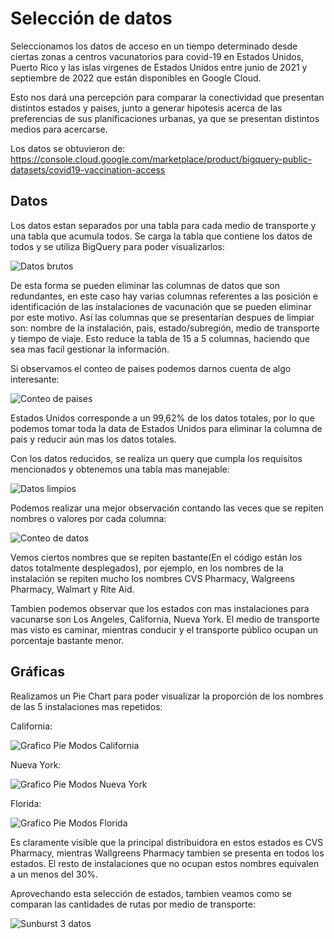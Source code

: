 # Selección de datos
Seleccionamos los datos de acceso en un tiempo determinado desde ciertas zonas a centros vacunatorios para covid-19 en Estados Unidos, Puerto Rico y las islas virgenes de Estados Unidos entre junio de 2021 y septiembre de 2022 que están disponibles en Google Cloud.

Esto nos dará una percepción para comparar la conectividad que presentan distintos estados y paises, junto a generar hipotesis acerca de las preferencias de sus planificaciones urbanas, ya que se presentan distintos medios para acercarse.

Los datos se obtuvieron de: https://console.cloud.google.com/marketplace/product/bigquery-public-datasets/covid19-vaccination-access


## Datos
Los datos estan separados por una tabla para cada medio de transporte y una tabla que acumula todos. Se carga la tabla que contiene los datos de todos y se utiliza BigQuery para poder visualizarlos:

![Datos brutos](https://github.com/VicenteLizana/Solemne1/blob/master/Imagenes/Datos%20brutos.png)

De esta forma se pueden eliminar las columnas de datos que son redundantes, en este caso hay varias columnas referentes a las posición e identificación de las instalaciones de vacunación que se pueden eliminar por este motivo. Así las columnas que se presentarían despues de limpiar son: nombre de la instalación, pais, estado/subregión, medio de transporte y tiempo de viaje.
Esto reduce la tabla de 15 a 5 columnas, haciendo que sea mas facil gestionar la información.

 Si observamos el conteo de paises podemos darnos cuenta de algo interesante:

![Conteo de paises](https://github.com/VicenteLizana/Solemne1/blob/master/Imagenes/Conteo%20de%20paises.png)

Estados Unidos corresponde a un 99,62% de los datos totales, por lo que podemos tomar toda la data de Estados Unidos para eliminar  la columna de pais y reducir aún mas los datos totales.

Con los datos reducidos, se realiza un query que cumpla los requisitos mencionados y obtenemos una tabla mas manejable:

![Datos limpios](https://github.com/VicenteLizana/Solemne1/blob/master/Imagenes/Datos%20limpios.png)

Podemos realizar una mejor observación contando las veces que se repiten nombres o valores por cada columna:

![Conteo de datos](https://github.com/VicenteLizana/Solemne1/blob/master/Imagenes/Conteo%20de%20datos.png)

Vemos ciertos nombres que se repiten bastante(En el código están los datos totalmente desplegados), por ejemplo, en los nombres de la instalación se repiten mucho los nombres CVS Pharmacy, Walgreens Pharmacy, Walmart y Rite Aid.

Tambien podemos observar que los estados con mas instalaciones para vacunarse son Los Angeles, California, Nueva York. El medio de transporte mas visto es caminar, mientras conducir y el transporte público ocupan un porcentaje bastante menor.

## Gráficas

Realizamos un Pie Chart para poder visualizar la proporción de los nombres de las 5 instalaciones mas repetidos:

California:

![Grafico Pie Modos California](https://github.com/VicenteLizana/Solemne1/blob/master/Imagenes/Grafico%20Pie%20Modos%20California.png)

Nueva York:

![Grafico Pie Modos Nueva York](https://github.com/VicenteLizana/Solemne1/blob/master/Imagenes/Grafico%20Pie%20Modos%20Nueva%20York.png)

Florida:

![Grafico Pie Modos Florida](https://github.com/VicenteLizana/Solemne1/blob/master/Imagenes/Grafico%20Pie%20Modos%20Florida.png)

Es claramente visible que la principal distribuidora en estos estados es CVS Pharmacy, mientras Wallgreens Pharmacy tambien se presenta en todos los estados. El resto de instalaciones que no ocupan estos nombres equivalen a un menos del 30%.

Aprovechando esta selección de estados, tambien veamos como se comparan las cantidades de rutas por medio de transporte:

![Sunburst 3 datos](https://github.com/VicenteLizana/Solemne1/blob/master/Imagenes/Sunburst%203%20datos.png)



